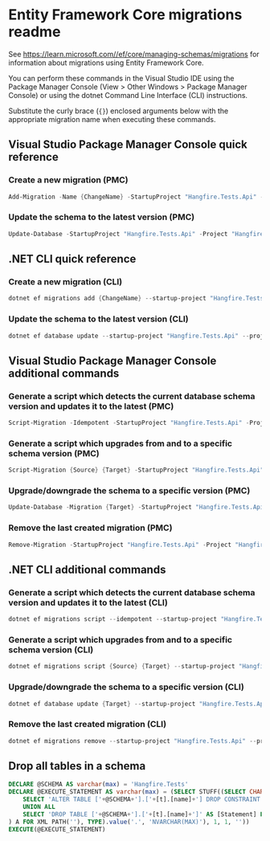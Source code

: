 # Entity Framework Core migrations readme

See <https://learn.microsoft.com//ef/core/managing-schemas/migrations> for information about migrations using Entity Framework Core.

You can perform these commands in the Visual Studio IDE using the Package Manager Console (View > Other Windows > Package Manager Console) or using the dotnet Command Line Interface (CLI) instructions.

Substitute the curly brace (`{}`) enclosed arguments below with the appropriate migration name when executing these commands.

## Visual Studio Package Manager Console quick reference

### Create a new migration (PMC)

```powershell
Add-Migration -Name {ChangeName} -StartupProject "Hangfire.Tests.Api" -Project "Hangfire.Tests.Infrastructure"
```

### Update the schema to the latest version (PMC)

```powershell
Update-Database -StartupProject "Hangfire.Tests.Api" -Project "Hangfire.Tests.Infrastructure"
```

## .NET CLI quick reference

### Create a new migration (CLI)

```powershell
dotnet ef migrations add {ChangeName} --startup-project "Hangfire.Tests.Api" --project "Hangfire.Tests.Infrastructure"
```

### Update the schema to the latest version (CLI)

```powershell
dotnet ef database update --startup-project "Hangfire.Tests.Api" --project "Hangfire.Tests.Infrastructure"
```

## Visual Studio Package Manager Console additional commands

### Generate a script which detects the current database schema version and updates it to the latest (PMC)

```powershell
Script-Migration -Idempotent -StartupProject "Hangfire.Tests.Api" -Project "Hangfire.Tests.Infrastructure"
```

### Generate a script which upgrades from and to a specific schema version (PMC)

```powershell
Script-Migration {Source} {Target} -StartupProject "Hangfire.Tests.Api" -Project "Hangfire.Tests.Infrastructure"
```

### Upgrade/downgrade the schema to a specific version (PMC)

```powershell
Update-Database -Migration {Target} -StartupProject "Hangfire.Tests.Api" -Project "Hangfire.Tests.Infrastructure"
```

### Remove the last created migration (PMC)

```powershell
Remove-Migration -StartupProject "Hangfire.Tests.Api" -Project "Hangfire.Tests.Infrastructure"
```

## .NET CLI additional commands

### Generate a script which detects the current database schema version and updates it to the latest (CLI)

```powershell
dotnet ef migrations script --idempotent --startup-project "Hangfire.Tests.Api" --project "Hangfire.Tests.Infrastructure"
```

### Generate a script which upgrades from and to a specific schema version (CLI)

```powershell
dotnet ef migrations script {Source} {Target} --startup-project "Hangfire.Tests.Api" --project "Hangfire.Tests.Infrastructure"
```

### Upgrade/downgrade the schema to a specific version (CLI)

```powershell
dotnet ef database update {Target} --startup-project "Hangfire.Tests.Api" --project "Hangfire.Tests.Infrastructure"
```

### Remove the last created migration (CLI)

```powershell
dotnet ef migrations remove --startup-project "Hangfire.Tests.Api" --project "Hangfire.Tests.Infrastructure"
```

## Drop all tables in a schema

```sql
DECLARE @SCHEMA AS varchar(max) = 'Hangfire.Tests'
DECLARE @EXECUTE_STATEMENT AS varchar(max) = (SELECT STUFF((SELECT CHAR(13) + CHAR(10) + [Statement] FROM (
    SELECT 'ALTER TABLE ['+@SCHEMA+'].['+[t].[name]+'] DROP CONSTRAINT ['+[fk].[name]+']' AS [Statement] FROM [sys].[foreign_keys] AS [fk] INNER JOIN [sys].[tables] AS [t] ON [t].[object_id] = [fk].[parent_object_id] INNER JOIN [sys].[schemas] AS [s] ON [s].[schema_id] = [t].[schema_id] WHERE [s].[name] = @SCHEMA
    UNION ALL
    SELECT 'DROP TABLE ['+@SCHEMA+'].['+[t].[name]+']' AS [Statement] FROM [sys].[tables] AS [t] INNER JOIN [sys].[schemas] AS [s] ON [s].[schema_id] = [t].[schema_id] WHERE [s].[name] = @SCHEMA
) A FOR XML PATH(''), TYPE).value('.', 'NVARCHAR(MAX)'), 1, 1, ''))
EXECUTE(@EXECUTE_STATEMENT)
```
